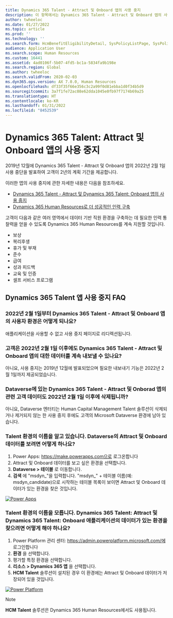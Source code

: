 ```yaml
---
title: Dynamics 365 Talent - Attract 및 Onboard 앱의 사용 중지
description: 이 항목에서는 Dynamics 365 Talent - Attract 및 Onboard 앱의 사용 중지에 관해 설명합니다.
author: twheeloc
ms.date: 01/27/2022
ms.topic: article
ms.prod: ''
ms.technology: ''
ms.search.form: HcmBenefitEligibilityDetail, SysPolicyListPage, SysPolicySourceDocumentRuleType, BenefitWorkspace, HcmBenefitSummaryPart
audience: Application User
ms.search.scope: Human Resources
ms.custom: 16441
ms.assetid: 4ad0106f-5b07-4fd5-bc1a-5834fa9b198e
ms.search.region: Global
ms.author: twheeloc
ms.search.validFrom: 2020-02-03
ms.dyn365.ops.version: AX 7.0.0, Human Resources
ms.openlocfilehash: df33f35f66e356c3c2a99f0d81ebba1d0f34b5d9
ms.sourcegitcommit: 3a7f1fe72ac08e62dda1045e0fb97f7174b69a25
ms.translationtype: HT
ms.contentlocale: ko-KR
ms.lasthandoff: 01/31/2022
ms.locfileid: "8452539"
---
```

# <a name="dynamics-365-talent-attract-and-onboard-apps-retirement"></a>Dynamics 365 Talent: Attract 및 Onboard 앱의 사용 중지


2019년 12월에 Dynamics 365 Talent - Attract 및 Onboard 앱의 2022년 2월 1일 사용 중단을 발표하여 고객이 2년의 계획 기간을 제공합니다.

이러한 앱의 사용 중지에 관한 자세한 내용은 다음을 참조하세요.
 - [Dynamics 365 Talent - Attract 및 Dynamics 365 Talent: Onboard 앱의 사용 중지](https://community.dynamics.com/365/humanresources/b/dynamics365forhumanresources/posts/retiring-dynamics-365-talent-attract-and-onboard-apps)
 - [Dynamics 365 Human Resources로 더 성공적인 인력 구축](https://cloudblogs.microsoft.com/dynamics365/bdm/2019/12/06/building-a-more-successful-workforce-with-dynamics-365-human-resources)

고객이 다음과 같은 여러 영역에서 데이터 기반 직원 환경을 구축하는 데 필요한 인력 통찰력을 얻을 수 있도록 Dynamics 365 Human Resources를 계속 지원할 것입니다.

- 보상
- 복리후생
- 휴가 및 부재
- 준수
- 급여
- 성과 피드백
- 교육 및 인증
- 셀프 서비스 프로그램

## <a name="dynamics-365-talent-apps-retirement-faq"></a>Dynamics 365 Talent 앱 사용 중지 FAQ

### <a name="what-is-the-user-experience-for-both-dynamics-365-talent---attract-and-onboard-apps-starting-february-1-2022"></a>2022년 2월 1일부터 Dynamics 365 Talent - Attract 및 Onboard 앱의 사용자 환경은 어떻게 되나요?

애플리케이션을 사용할 수 없고 사용 중지 페이지로 리디렉션됩니다.

### <a name="can-customers-continue-to-export-data-for-both-dynamics-365-talent---attract-and-onboard-apps-after-february-1-2022"></a>고객은 2022년 2월 1일 이후에도 Dynamics 365 Talent - Attract 및 Onboard 앱의 대한 데이터를 계속 내보낼 수 있나요?
  
아니요, 사용 중지는 2019년 12월에 발표되었으며 필요한 내보내기 기능은 2022년 2월 1일까지 제공되었습니다. 

### <a name="will-the-customers-data-related-to-both-dynamics-365-talent---attract-and-onboard-apps-in-dataverse-be-deleted-after-february-1-2022"></a>Dataverse에 있는 Dynamics 365 Talent - Attract 및 Onborad 앱의 관련 고객 데이터도 2022년 2월 1일 이후에 삭제됩니까?

아니요, Dataverse 엔터티는 Human Capital Management Talent 솔루션이 삭제되거나 제거되지 않는 한 사용 중지 후에도 고객의 Microsoft Dataverse 환경에 남아 있습니다.

### <a name="i-know-the-name-of-the-talent-environment-how-can-i-see-the-attract-and-onboard-data-in-dataverse"></a>Talent 환경의 이름을 알고 있습니다. Dataverse의 Attract 및 Onboard 데이터를 보려면 어떻게 하나요?

1.  Power Apps: https://make.powerapps.com으로 로그온합니다
2.  Attract 및 Onboard 데이터를 보고 싶은 환경을 선택합니다.
3.  **Dataverse > 테이블** 로 이동합니다. 
4.  **검색** 에 "msdyn_"을 입력합니다. "msdyn_" + 테이블 이름(예: msdyn_candidate)으로 시작하는 테이블 목록이 보이면 Attract 및 Onboard 데이터가 있는 환경을 찾은 것입니다.

[![Power Apps](./media/Powerapps.png)](./media/Powerapps.png)

### <a name="i-dont-know-the-name-of-the-talent-environment-how-can-i-find-the-environment-that-has-the-data-for-the-dynamics-365-talent-attract-and-dynamics-365-talent-onboard-applications"></a>Talent 환경의 이름을 모릅니다. Dynamics 365 Talent: Attract 및 Dynamics 365 Talent: Onboard 애플리케이션의 데이터가 있는 환경을 찾으려면 어떻게 해야 하나요?

1)  Power Platform 관리 센터: https://admin.powerplatform.microsoft.com/에 로그인합니다
2)  **환경** 을 선택합니다.
3)  평가할 특정 환경을 선택합니다.
4)  **리소스 > Dynamics 365 앱** 을 선택합니다.
5)  **HCM Talent** 솔루션이 설치된 경우 이 환경에는 Attract 및 Onboard 데이터가 저장되어 있을 것입니다. 

[![Power Platform](./media/HCMTalent.png)](./media/HCMTalent.png)

> [!NOTE] 
> **HCM Talent** 솔루션은 Dynamics 365 Human Resources에서도 사용됩니다.
